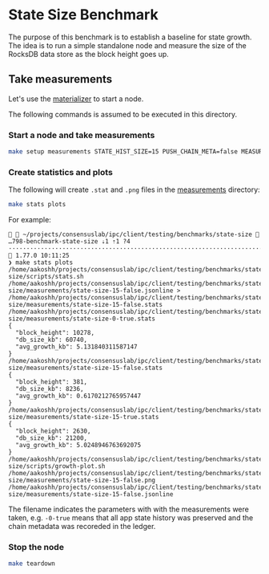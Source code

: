 # State Size Benchmark

The purpose of this benchmark is to establish a baseline for state growth.
The idea is to run a simple standalone node and measure the size of the RocksDB data store as the block height goes up.

## Take measurements

Let's use the [materializer](../../materializer/) to start a node.

The following commands is assumed to be executed in this directory.

### Start a node and take measurements

```bash
make setup measurements STATE_HIST_SIZE=15 PUSH_CHAIN_META=false MEASUREMENTS_PERIOD_SECS=15
```

### Create statistics and plots

The following will create `.stat` and `.png` files in the [measurements](./measurements/) directory:

```bash
make stats plots
```

For example:

```console
  ~/projects/consensuslab/ipc/client/testing/benchmarks/state-size  …798-benchmark-state-size ⇣1 ⇡1 ?4 ···················································································  1.77.0 10:11:25
❯ make stats plots
/home/aakoshh/projects/consensuslab/ipc/client/testing/benchmarks/state-size/scripts/stats.sh /home/aakoshh/projects/consensuslab/ipc/client/testing/benchmarks/state-size/measurements/state-size-15-false.jsonline > /home/aakoshh/projects/consensuslab/ipc/client/testing/benchmarks/state-size/measurements/state-size-15-false.stats
/home/aakoshh/projects/consensuslab/ipc/client/testing/benchmarks/state-size/measurements/state-size-0-true.stats
{
  "block_height": 10278,
  "db_size_kb": 60740,
  "avg_growth_kb": 5.131840311587147
}
/home/aakoshh/projects/consensuslab/ipc/client/testing/benchmarks/state-size/measurements/state-size-15-false.stats
{
  "block_height": 381,
  "db_size_kb": 8236,
  "avg_growth_kb": 0.6170212765957447
}
/home/aakoshh/projects/consensuslab/ipc/client/testing/benchmarks/state-size/measurements/state-size-15-true.stats
{
  "block_height": 2630,
  "db_size_kb": 21200,
  "avg_growth_kb": 5.0248946763692075
}
/home/aakoshh/projects/consensuslab/ipc/client/testing/benchmarks/state-size/scripts/growth-plot.sh /home/aakoshh/projects/consensuslab/ipc/client/testing/benchmarks/state-size/measurements/state-size-15-false.png /home/aakoshh/projects/consensuslab/ipc/client/testing/benchmarks/state-size/measurements/state-size-15-false.jsonline
```

The filename indicates the parameters with with the measurements were taken, e.g. `-0-true` means that all app state history
was preserved and the chain metadata was recoreded in the ledger.

### Stop the node

```bash
make teardown
```
